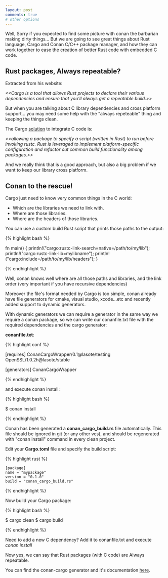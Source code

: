 ```yaml
---
layout: post
comments: true
# other options
---
```


Well, Sorry if you expected to find some picture with conan the barbarian making dirty things...
But we are going to see great things about Rust language, Cargo and Conan C/C++ package manager, and how they can work 
together to ease the creation of better Rust code with embedded C code. 

<h2 class="section-heading">Rust packages, Always repeatable?</h2>

Extracted from his website:

   *<<Cargo is a tool that allows Rust projects to declare their various dependencies and ensure that you’ll always get a repeatable build.>>*

But when you are talking about C library dependencies and cross platform support... 
you may need some help with the "always repeteable" thing and keeping the things clean.


The Cargo <a href="http://doc.crates.io/build-script.html">solution</a> to integrate C code is:
 
 *<<allowing a package to specify a script (written in Rust) to run before invoking rustc. Rust is leveraged to implement platform-specific configuration and refactor out common build functionality among packages.>>*

And we really think that is a good approach, but also a big problem if we want to keep our library cross platform.

<h2 class="section-heading">Conan to the rescue!</h2>

Cargo just need to know very common things in the C world:

- Which are the libraries we need to link with.
- Where are those libraries.
- Where are the headers of those libraries.

You can use a custom build Rust script that prints those paths to the output:


{% highlight bash %}

  
fn main() {
    println!("cargo:rustc-link-search=native=/path/to/my/lib");
    println!("cargo:rustc-link-lib=mylibname");
    println!("cargo:include=/path/to/my/lib/headers");
}


{% endhighlight %}


Well, conan knows well where are all those paths and libraries, and the link order (very important if you have recursive dependencies)

Moreover the file's format needed by Cargo is too simple, conan already have file generators for cmake, visual studio, xcode...etc
and recently added support to dynamic generators.

With dynamic generators we can require a generator in the same way we require a conan package, 
so we can write our conanfile.txt file with the required dependencies and the cargo generator:

**conanfile.txt**:

{% highlight conf %}

[requires]
ConanCargoWrapper/0.1@lasote/testing
OpenSSL/1.0.2h@lasote/stable

[generators]
ConanCargoWrapper

{% endhighlight %}

and execute conan install:


{% highlight bash %}

 $ conan install 

{% endhighlight %}


Conan has been generated a **conan_cargo_build.rs** file automatically. 
This file should be ignored in git (or any other vcs), and should be regenerated with "conan install" command in every clean project.

Edit your **Cargo.toml** file and specify the build script:

{% highlight rust %}

    [package]
	name = "mypackage"
	version = "0.1.0"
	build = "conan_cargo_build.rs"
	
{% endhighlight %}



Now build your Cargo package:

{% highlight bash %}

 $ cargo clean
 $ cargo build
	
{% endhighlight %}


Need to add a new C dependency? Add it to conanfile.txt and execute *conan install*

Now yes, we can say that Rust packages (with C code) are Always repeatable.


You can find the conan-cargo generator and it's documentation <a href="https://github.com/lasote/conan-cargo-wrapper-generator">here</a>.


